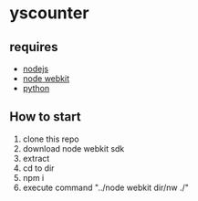 # yscounter

## requires
* [nodejs](https://nodejs.org/en/)
* [node webkit](https://github.com/nwjs/nw.js/)
* [python](https://www.python.org/)

## How to start
1. clone this repo
1. download node webkit sdk
1. extract 
1. cd to dir
1. npm i
1. execute command "../node webkit dir/nw ./"
